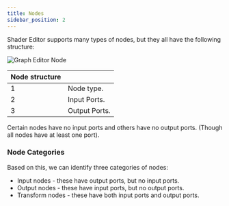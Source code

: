 ```yaml
---
title: Nodes
sidebar_position: 2
---
```


Shader Editor supports many types of nodes, but they all have the following structure:

![Graph Editor Node](/img/shader-editor/graph-editor-node.png)

| Node structure |               |
| -------------- | ------------- |
| 1              | Node type.    |
| 2              | Input Ports.  |
| 3              | Output Ports. |

Certain nodes have no input ports and others have no output ports. (Though all nodes have at least one port).

### Node Categories

Based on this, we can identify three categories of nodes:

- Input nodes - these have output ports, but no input ports.
- Output nodes - these have input ports, but no output ports.
- Transform nodes - these have both input ports and output ports.
